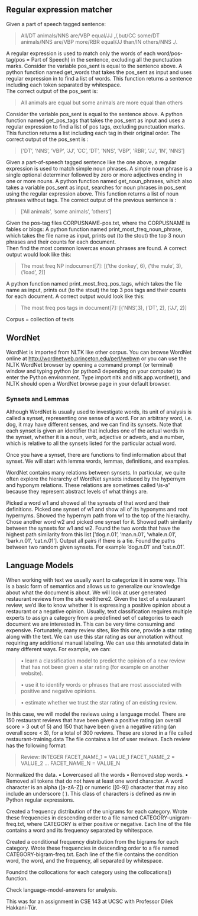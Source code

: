 ## Regular expression matcher

Given a part of speech tagged sentence:
> All/DT animals/NNS are/VBP equal/JJ ,/,but/CC some/DT animals/NNS are/VBP more/RBR equal/JJ than/IN others/NNS ./. 


A regular  expression  is used to  match  only  the  words  of  each  word/pos-tag(pos = Part of Speech)  in  the  sentence, excluding all the punctuation marks.
Consider the variable pos_sent is equal to the sentence above. A python function named get_words that takes the pos_sent as input and uses regular expression in to find a list of words. This function returns a sentence including each token separated by whitespace.  
The correct  output  of  the pos_sent is:
> All animals are equal but some animals are more equal than others

Consider the variable pos_sent is equal to the sentence above. A python function named
get_pos_tags that takes the pos_sent as input and uses a regular expression to find a list of pos
tags, excluding punctuation marks. This function returns a list including each tag in their
original order. 
The correct output of the pos_sent is : 
> [’DT’, ’NNS’, ’VBP’, ’JJ’, ’CC’, ’DT’, ’NNS’, ’VBP’, ’RBR’, ’JJ’, ’IN’, ’NNS’]

Given a part-of-speech tagged sentence like the one above, a regular expression is used to match simple noun phrases. A simple noun phrase is a single optional determiner followed by zero or more adjectives ending in one or more nouns.
A python function named get_noun_phrases, which also takes a variable pos_sent as input, searches for noun phrases in pos_sent using the regular expression above. This function returns a list of noun phrases without tags. 
The correct output of the previous sentence is :
> [’All animals’, ’some animals’, ’others’]


Given the pos-tag files CORPUSNAME-pos.txt, where the CORPUSNAME is fables or blogs: 
A python function named print_most_freq_noun_phrase, which takes the file name as input, 
prints out (to the stout) the top 3 noun phrases and their counts for each document.  
Then  find  the  most common lowercas enoun phrases are found. 
A correct output would look like this: 
> The most freq NP indocument[7]:  [(’the donkey’, 6), (’the mule’, 3), (’load’, 2)]

A python function named print_most_freq_pos_tags, which takes the file name as input, prints out (to the stout) the top 3 pos tags and their counts for each document. 
A correct output would look like this:
> The most freq pos tags in document[7]:  [(’NNS’,3), (’DT’, 2), (’JJ’, 2)]

Corpus = collection of texts

## WordNet

WordNet is imported from NLTK like other corpus. You can browse WordNet online at http://wordnetweb.princeton.edu/perl/webwn 
or you can use the NLTK WordNet browser by opening a command prompt
(or terminal) window and typing python (or python3 depending on your computer) to enter the Python
environment. Type import nltk and nltk.app.wordnet(), and NLTK should open a WordNet browse
page in your default browser.

### Synsets and Lemmas

Although WordNet is usually used to investigate words, its unit of analysis is called a synset, representing
one sense of a word. For an arbitrary word, i.e. dog, it may have different senses, and we can find its synsets.
Note that each synset is given an identifier that includes one of the actual words in the synset, whether it is
a noun, verb, adjective or adverb, and a number, which is relative to all the synsets listed for the particular
actual word.

Once you have a synset, there are functions to find information about that synset. We will start with
lemma words, lemmas, definitions, and examples.

WordNet contains many relations between synsets. In particular, we quite often explore the hierarchy of
WordNet synsets induced by the hypernym and hyponym relations. These relations are sometimes called
\is-a" because they represent abstract levels of what things are. 

Picked a word w1 and showed all the synsets of that word and their definitions.
Picked one synset of w1 and show all of its hyponyms and root hypernyms.
Showed the hypernym path from w1 to the top of the hierarchy.
Chose another word w2 and picked one synset for it. Showed path similarity between the synsets for w1 and w2.
Found the two words that have the highest path similarity from this list [’dog.n.01’, ’man.n.01’, ’whale.n.01’, ’bark.n.01’, ’cat.n.01’]. 
Output all pairs if there is a tie.
Found the paths between two random given synsets. For example ’dog.n.01’ and ’cat.n.01’.

## Language Models

When working with text we usually want to categorize it in some way. 
This is a basic form of semantics and allows us to generalize our knowledge about what the document is about. 
We will look at user generated restaurant reviews from the site we8there2. Given the text of a restaurant
review, we’d like to know whether it is expressing a positive opinion about a restaurant or a negative opinion.
Usually, text classification requires multiple experts to assign a category from a predefined set of categories
to each document we are interested in. This can be very time consuming and expensive. Fortunately, many
review sites, like this one, provide a star rating along with the text. We can use this star rating as our
annotation without requiring any additional manual labeling.
We can use this annotated data in many different ways. For example, we can:
> • learn a classification model to predict the opinion of a new review that has not been given a star rating
(for example on another website).

>• use it to identify words or phrases that are most associated with positive and negative opinions.

>• estimate whether we trust the star rating of an existing review.

In this case, we will model the reviews using a language model. There are 150 restaurant
reviews that have been given a positive rating (an overall score > 3 out of 5) and 150 that have been
given a negative rating (an overall score < 3), for a total of 300 reviews. These are stored in a file called
restaurant-training.data
The file contains a list of user reviews. Each review has the following format:
> Review: INTEGER
FACET_NAME_1 = VALUE_1
FACET_NAME_2 = VALUE_2
...
FACET_NAME_N = VALUE_N 

Normalized the data.
• Lowercased all the words
• Removed stop words.
• Removed all tokens that do not have at least one word character. A word character is an alpha
([a-zA-Z]) or numeric ([0-9]) character that may also include an underscore ( ). This class of
characters is defined as nw in Python regular expressions.

Created a frequency distribution of the unigrams for each category. Wrote these frequencies in descending
order to a file named CATEGORY-unigram-freq.txt, where CATEGORY is either positive or negative.
Each line of the file contains a word and its frequency separated by whitespace.

Created a conditional frequency distribution from the bigrams for each category. Wrote these frequencies
in descending order to a file named CATEGORY-bigram-freq.txt. Each line of the file contains
the condition word, the word, and the frequency, all separated by whitespace.

Foundnd the collocations for each category using the collocations() function. 

Check language-model-answers for analysis.

This was for an assignment in CSE 143 at UCSC with Professor Dilek Hakkani-Tür.

